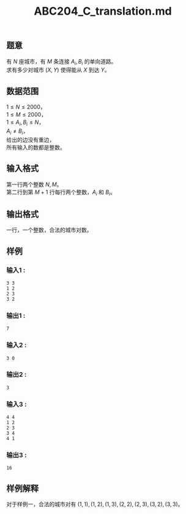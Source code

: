 ﻿---
title: "ABC204_C_translation.md"
tags: []
author: ""
created: ""
---

## 题意  

有 $N$ 座城市，有 $M$ 条连接 $A_i,B_i$ 的单向道路。     
求有多少对城市 $(X,Y)$ 使得能从 $X$  到达 $Y$。

## 数据范围

$1\le N\le 2000$，         
$1\le M\le 2000$，             
$1\le A_i,B_i\le N$，            
$A_i \neq B_i$，      
给出的边没有重边，        
所有输入的数都是整数。  

## 输入格式

第一行两个整数 $N,M$。        
第二行到第 $M+1$ 行每行两个整数，$A_i$ 和 $B_i$。
          
## 输出格式

一行，一个整数，合法的城市对数。

## 样例

### 输入1 :
```
3 3
1 2
2 3
3 2
```

### 输出1 :
```
7
```

### 输入2 :
```
3 0
```

### 输出2 :
```
3
```

### 输入3 :
```
4 4
1 2
2 3
3 4
4 1
```

### 输出3 :
```
16
```

## 样例解释

对于样例一，合法的城市对有 $(1,1),(1,2),(1,3),(2,2),(2,3),(3,2),(3,3)$。

